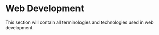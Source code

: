 # Web Development

This section will contain all terminologies and technologies used in web 
development.
